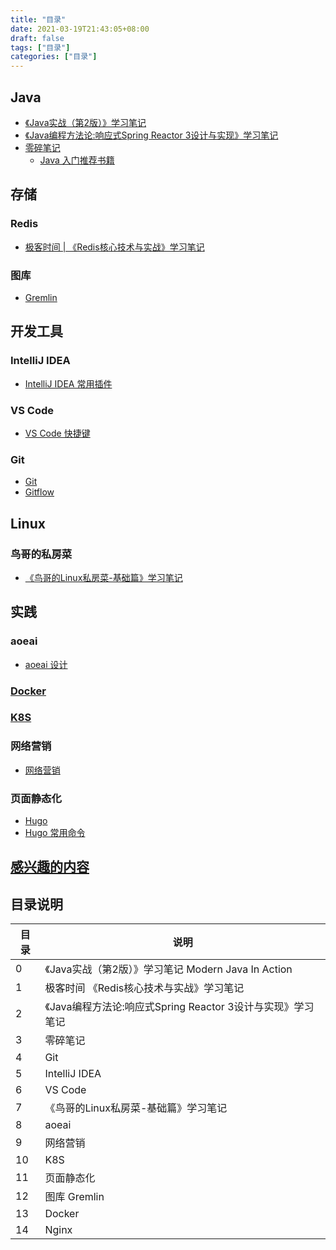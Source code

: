 ```yaml
---
title: "目录"
date: 2021-03-19T21:43:05+08:00
draft: false
tags: ["目录"]
categories: ["目录"]
---
```


## Java

- [《Java实战（第2版）》学习笔记](/post/0/dir/)
- [《Java编程方法论:响应式Spring Reactor 3设计与实现》学习笔记](/post/2/dir/)
- [零碎笔记](/post/3/dir/)
  - [Java 入门推荐书籍](/post/3/1/)

## 存储

### Redis

- [极客时间 | 《Redis核心技术与实战》学习笔记](/post/1/dir/)

### 图库

- [Gremlin](/post/12/dir/)

## 开发工具

### IntelliJ IDEA

- [IntelliJ IDEA 常用插件](/post/5/1)

### VS Code

- [VS Code 快捷键](/post/6/1)

### Git

- [Git](/post/4/1)
- [Gitflow](/post/4/2)

## Linux

### 鸟哥的私房菜

- [《鸟哥的Linux私房菜-基础篇》学习笔记](/post/7/dir)

## 实践

### aoeai

- [aoeai 设计](/post/8/0/)

### [Docker](/post/13/dir/)

### [K8S](/post/10/dir/)

### 网络营销

- [网络营销](/post/9/0/)

### 页面静态化

- [Hugo](/post/11/0)
- [Hugo 常用命令](/post/11/1)

## [感兴趣的内容](Java/intrest/index.md)


## 目录说明

| 目录 | 说明 |
| ---- | ---- |
| 0 | 《Java实战（第2版）》学习笔记 Modern Java In Action|
| 1 | 极客时间 《Redis核心技术与实战》学习笔记|
| 2 | 《Java编程方法论:响应式Spring Reactor 3设计与实现》学习笔记|
| 3 | 零碎笔记|
| 4 | Git|
| 5 | IntelliJ IDEA|
| 6 | VS Code|
| 7 | 《鸟哥的Linux私房菜-基础篇》学习笔记|
| 8 | aoeai|
| 9 | 网络营销|
| 10 | K8S|
| 11 | 页面静态化|
| 12 | 图库 Gremlin|
| 13 | Docker|
| 14 | Nginx|